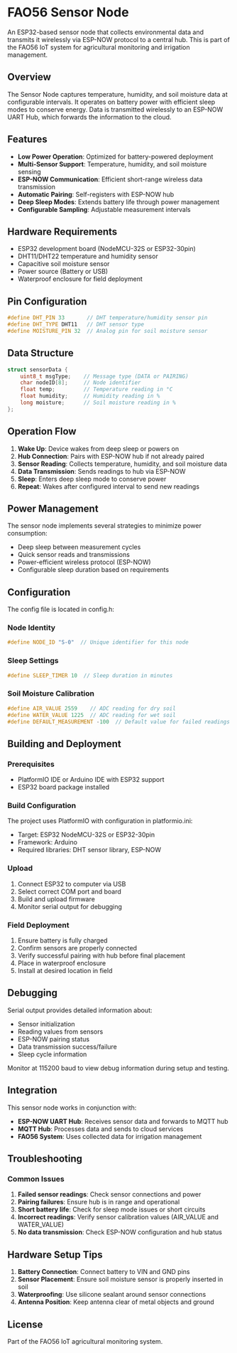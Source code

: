 # FAO56 Sensor Node

An ESP32-based sensor node that collects environmental data and transmits it wirelessly via ESP-NOW protocol to a central hub. This is part of the FAO56 IoT system for agricultural monitoring and irrigation management.

## Overview

The Sensor Node captures temperature, humidity, and soil moisture data at configurable intervals. It operates on battery power with efficient sleep modes to conserve energy. Data is transmitted wirelessly to an ESP-NOW UART Hub, which forwards the information to the cloud.

## Features

- **Low Power Operation**: Optimized for battery-powered deployment
- **Multi-Sensor Support**: Temperature, humidity, and soil moisture sensing
- **ESP-NOW Communication**: Efficient short-range wireless data transmission
- **Automatic Pairing**: Self-registers with ESP-NOW hub
- **Deep Sleep Modes**: Extends battery life through power management
- **Configurable Sampling**: Adjustable measurement intervals

## Hardware Requirements

- ESP32 development board (NodeMCU-32S or ESP32-30pin)
- DHT11/DHT22 temperature and humidity sensor
- Capacitive soil moisture sensor
- Power source (Battery or USB)
- Waterproof enclosure for field deployment

## Pin Configuration

```cpp
#define DHT_PIN 33       // DHT temperature/humidity sensor pin
#define DHT_TYPE DHT11   // DHT sensor type
#define MOISTURE_PIN 32  // Analog pin for soil moisture sensor
```

## Data Structure

```cpp
struct sensorData {
    uint8_t msgType;    // Message type (DATA or PAIRING)
    char nodeID[8];     // Node identifier
    float temp;         // Temperature reading in °C
    float humidity;     // Humidity reading in %
    long moisture;      // Soil moisture reading in %
};
```

## Operation Flow

1. **Wake Up**: Device wakes from deep sleep or powers on
2. **Hub Connection**: Pairs with ESP-NOW hub if not already paired
3. **Sensor Reading**: Collects temperature, humidity, and soil moisture data
4. **Data Transmission**: Sends readings to hub via ESP-NOW
5. **Sleep**: Enters deep sleep mode to conserve power
6. **Repeat**: Wakes after configured interval to send new readings

## Power Management

The sensor node implements several strategies to minimize power consumption:
- Deep sleep between measurement cycles
- Quick sensor reads and transmissions
- Power-efficient wireless protocol (ESP-NOW)
- Configurable sleep duration based on requirements

## Configuration

The config file is located in config.h:

### Node Identity
```cpp
#define NODE_ID "S-0"  // Unique identifier for this node
```

### Sleep Settings
```cpp
#define SLEEP_TIMER 10  // Sleep duration in minutes
```

### Soil Moisture Calibration
```cpp
#define AIR_VALUE 2559    // ADC reading for dry soil
#define WATER_VALUE 1225  // ADC reading for wet soil
#define DEFAULT_MEASUREMENT -100  // Default value for failed readings
```

## Building and Deployment

### Prerequisites
- PlatformIO IDE or Arduino IDE with ESP32 support
- ESP32 board package installed

### Build Configuration
The project uses PlatformIO with configuration in platformio.ini:
- Target: ESP32 NodeMCU-32S or ESP32-30pin
- Framework: Arduino
- Required libraries: DHT sensor library, ESP-NOW

### Upload
1. Connect ESP32 to computer via USB
2. Select correct COM port and board
3. Build and upload firmware
4. Monitor serial output for debugging

### Field Deployment
1. Ensure battery is fully charged
2. Confirm sensors are properly connected
3. Verify successful pairing with hub before final placement
4. Place in waterproof enclosure
5. Install at desired location in field

## Debugging

Serial output provides detailed information about:
- Sensor initialization
- Reading values from sensors
- ESP-NOW pairing status
- Data transmission success/failure
- Sleep cycle information

Monitor at 115200 baud to view debug information during setup and testing.

## Integration

This sensor node works in conjunction with:
- **ESP-NOW UART Hub**: Receives sensor data and forwards to MQTT hub
- **MQTT Hub**: Processes data and sends to cloud services
- **FAO56 System**: Uses collected data for irrigation management

## Troubleshooting

### Common Issues
1. **Failed sensor readings**: Check sensor connections and power
2. **Pairing failures**: Ensure hub is in range and operational
3. **Short battery life**: Check for sleep mode issues or short circuits
4. **Incorrect readings**: Verify sensor calibration values (AIR_VALUE and WATER_VALUE)
5. **No data transmission**: Check ESP-NOW configuration and hub status

## Hardware Setup Tips

1. **Battery Connection**: Connect battery to VIN and GND pins
2. **Sensor Placement**: Ensure soil moisture sensor is properly inserted in soil
3. **Waterproofing**: Use silicone sealant around sensor connections
4. **Antenna Position**: Keep antenna clear of metal objects and ground

## License

Part of the FAO56 IoT agricultural monitoring system.
